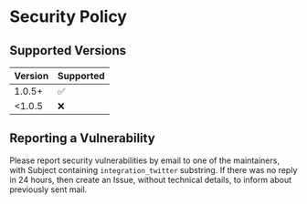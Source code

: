 # Security Policy

## Supported Versions


| Version | Supported          |
|---------|--------------------|
| 1.0.5+  | :white_check_mark: |
| <1.0.5  | :x:                |


## Reporting a Vulnerability

Please report security vulnerabilities by email to one of the maintainers, with Subject containing `integration_twitter` substring.
If there was no reply in 24 hours, then create an Issue, without technical details, to inform about previously sent mail.
